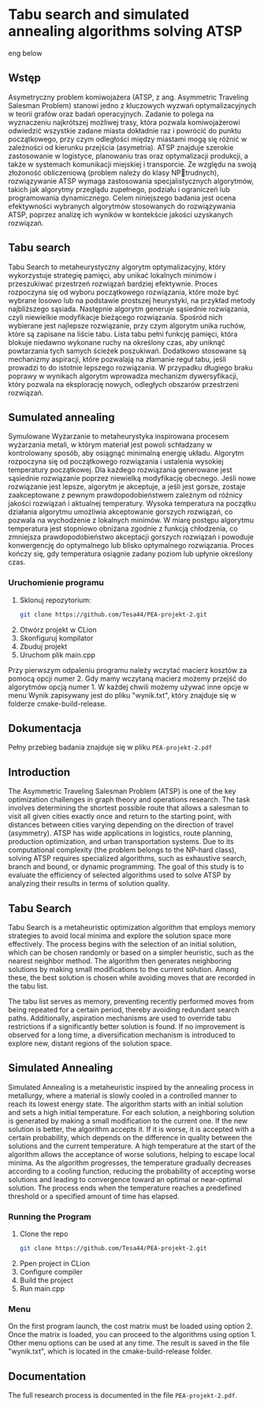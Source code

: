 ﻿# Tabu search and simulated annealing algorithms solving ATSP
 eng below
## Wstęp
Asymetryczny problem komiwojażera (ATSP, z ang. Asymmetric Traveling 
Salesman Problem) stanowi jedno z kluczowych wyzwań optymalizacyjnych 
w teorii grafów oraz badań operacyjnych. Zadanie to polega na wyznaczeniu 
najkrótszej możliwej trasy, która pozwala komiwojażerowi odwiedzić 
wszystkie zadane miasta dokładnie raz i powrócić do punktu początkowego, 
przy czym odległości między miastami mogą się różnić w zależności od 
kierunku przejścia (asymetria). ATSP znajduje szerokie zastosowanie w 
logistyce, planowaniu tras oraz optymalizacji produkcji, a także w systemach 
komunikacji miejskiej i transporcie.
Ze względu na swoją złożoność obliczeniową (problem należy do klasy NPtrudnych), rozwiązywanie ATSP wymaga zastosowania specjalistycznych 
algorytmów, takich jak algorytmy przeglądu zupełnego, podziału i ograniczeń 
lub programowania dynamicznego. Celem niniejszego badania jest ocena 
efektywności wybranych algorytmów stosowanych do rozwiązywania ATSP, 
poprzez analizę ich wyników w kontekście jakości uzyskanych rozwiązań. 

## Tabu search
Tabu Search to metaheurystyczny algorytm optymalizacyjny, który 
wykorzystuje strategię pamięci, aby unikać lokalnych minimów i 
przeszukiwać przestrzeń rozwiązań bardziej efektywnie. Proces rozpoczyna 
się od wyboru początkowego rozwiązania, które może być wybrane losowo 
lub na podstawie prostszej heurystyki, na przykład metody najbliższego 
sąsiada. Następnie algorytm generuje sąsiednie rozwiązania, czyli niewielkie 
modyfikacje bieżącego rozwiązania. Spośród nich wybierane jest najlepsze 
rozwiązanie, przy czym algorytm unika ruchów, które są zapisane na liście 
tabu. Lista tabu pełni funkcję pamięci, która blokuje niedawno wykonane 
ruchy na określony czas, aby uniknąć powtarzania tych samych ścieżek 
poszukiwań. Dodatkowo stosowane są mechanizmy aspiracji, które pozwalają 
na złamanie reguł tabu, jeśli prowadzi to do istotnie lepszego rozwiązania. W 
przypadku długiego braku poprawy w wynikach algorytm wprowadza 
mechanizm dywersyfikacji, który pozwala na eksplorację nowych, odległych 
obszarów przestrzeni rozwiązań.

## Sumulated annealing
Symulowane Wyżarzanie to metaheurystyka inspirowana procesem 
wyżarzania metali, w którym materiał jest powoli schładzany w kontrolowany 
sposób, aby osiągnąć minimalną energię układu. Algorytm rozpoczyna się od 
początkowego rozwiązania i ustalenia wysokiej temperatury początkowej. Dla 
każdego rozwiązania generowane jest sąsiednie rozwiązanie poprzez 
niewielką modyfikację obecnego. Jeśli nowe rozwiązanie jest lepsze, algorytm 
je akceptuje, a jeśli jest gorsze, zostaje zaakceptowane z pewnym 
prawdopodobieństwem zależnym od różnicy jakości rozwiązań i aktualnej 
temperatury. Wysoka temperatura na początku działania algorytmu umożliwia 
akceptowanie gorszych rozwiązań, co pozwala na wychodzenie z lokalnych 
minimów. W miarę postępu algorytmu temperatura jest stopniowo obniżana 
zgodnie z funkcją chłodzenia, co zmniejsza prawdopodobieństwo akceptacji 
gorszych rozwiązań i powoduje konwergencję do optymalnego lub blisko 
optymalnego rozwiązania. Proces kończy się, gdy temperatura osiągnie zadany 
poziom lub upłynie określony czas.

### Uruchomienie programu
1. Sklonuj repozytorium:
    ```sh
   git clone https://github.com/Tesa44/PEA-projekt-2.git
2. Otwórz projekt w CLion
3. Skonfiguruj kompilator
4. Zbuduj projekt
5. Uruchom plik main.cpp

Przy pierwszym odpaleniu programu należy wczytać macierz kosztów za pomocą opcji numer 2.
Gdy mamy wczytaną macierz możemy przejść do algorytmów opcją numer 1. W każdej chwili możemy używać inne opcje w menu
Wynik zapisywany jest do pliku "wynik.txt", który znajduje się w folderze cmake-build-release.

## Dokumentacja
Pełny przebieg badania znajduje się w pliku `PEA-projekt-2.pdf`

## Introduction
The Asymmetric Traveling Salesman Problem (ATSP) is one of the key optimization challenges in graph theory and operations research. The task involves determining the shortest possible route that allows a salesman to visit all given cities exactly once and return to the starting point, with distances between cities varying depending on the direction of travel (asymmetry). ATSP has wide applications in logistics, route planning, production optimization, and urban transportation systems. Due to its computational complexity (the problem belongs to the NP-hard class), solving ATSP requires specialized algorithms, such as exhaustive search, branch and bound, or dynamic programming. The goal of this study is to evaluate the efficiency of selected algorithms used to solve ATSP by analyzing their results in terms of solution quality.
## Tabu Search

Tabu Search is a metaheuristic optimization algorithm that employs memory strategies to avoid local minima and explore the solution space more effectively. The process begins with the selection of an initial solution, which can be chosen randomly or based on a simpler heuristic, such as the nearest neighbor method. The algorithm then generates neighboring solutions by making small modifications to the current solution. Among these, the best solution is chosen while avoiding moves that are recorded in the tabu list.

The tabu list serves as memory, preventing recently performed moves from being repeated for a certain period, thereby avoiding redundant search paths. Additionally, aspiration mechanisms are used to override tabu restrictions if a significantly better solution is found. If no improvement is observed for a long time, a diversification mechanism is introduced to explore new, distant regions of the solution space.

## Simulated Annealing
Simulated Annealing is a metaheuristic inspired by the annealing process in metallurgy, where a material is slowly cooled in a controlled manner to reach its lowest energy state. The algorithm starts with an initial solution and sets a high initial temperature. For each solution, a neighboring solution is generated by making a small modification to the current one. If the new solution is better, the algorithm accepts it. If it is worse, it is accepted with a certain probability, which depends on the difference in quality between the solutions and the current temperature. A high temperature at the start of the algorithm allows the acceptance of worse solutions, helping to escape local minima. As the algorithm progresses, the temperature gradually decreases according to a cooling function, reducing the probability of accepting worse solutions and leading to convergence toward an optimal or near-optimal solution. The process ends when the temperature reaches a predefined threshold or a specified amount of time has elapsed.

### Running the Program
1. Clone the repo
    ```sh
   git clone https://github.com/Tesa44/PEA-projekt-2.git
2. Ppen project in CLion
3. Configure compiler
4. Build the project
5. Run main.cpp

### Menu
On the first program launch, the cost matrix must be loaded using option 2.
Once the matrix is loaded, you can proceed to the algorithms using option 1. Other menu options can be used at any time.
The result is saved in the file "wynik.txt", which is located in the cmake-build-release folder.

## Documentation
The full research process is documented in the file `PEA-projekt-2.pdf`.

